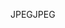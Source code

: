 <span data-ttu-id="6f41f-101">JPEG</span><span class="sxs-lookup"><span data-stu-id="6f41f-101">JPEG</span></span>